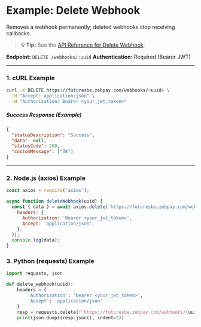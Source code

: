 # Example: Delete Webhook

Removes a webhook permanently; deleted webhooks stop receiving callbacks.

> **💡 Tip:** See the [API Reference for Delete Webhook](../../reference-docs/management.md#delete-webhook).

**Endpoint:** `DELETE /webhooks/:uuid`
**Authentication:** Required (Bearer JWT)

-----

### 1. cURL Example

```bash
curl -X DELETE https://futuresbe.zebpay.com/webhooks/<uuid> \
  -H "Accept: application/json" \
  -H "Authorization: Bearer <your_jwt_token>"
```

##### Success Response (Example)

```json
{
  "statusDescription": "Success",
  "data": null,
  "statusCode": 200,
  "customMessage": ["OK"]
}
```

-----

### 2. Node.js (axios) Example

```javascript
const axios = require('axios');

async function deleteWebhook(uuid) {
  const { data } = await axios.delete(`https://futuresbe.zebpay.com/webhooks/${uuid}`, {
    headers: {
      Authorization: 'Bearer <your_jwt_token>',
      Accept: 'application/json',
    },
  });
  console.log(data);
}
```

### 3. Python (requests) Example

```python
import requests, json

def delete_webhook(uuid):
    headers = {
        'Authorization': 'Bearer <your_jwt_token>',
        'Accept': 'application/json'
    }
    resp = requests.delete(f'https://futuresbe.zebpay.com/webhooks/{uuid}', headers=headers, timeout=10)
    print(json.dumps(resp.json(), indent=2))
```
